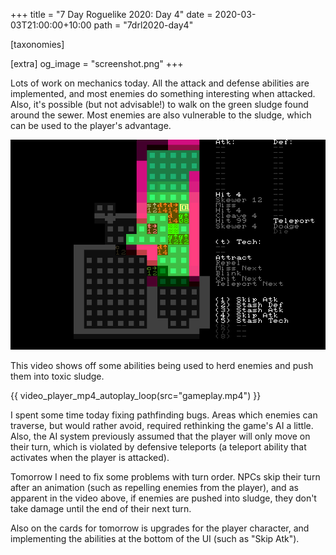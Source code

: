 +++
title = "7 Day Roguelike 2020: Day 4"
date = 2020-03-03T21:00:00+10:00
path = "7drl2020-day4"

[taxonomies]

[extra]
og_image = "screenshot.png"
+++

Lots of work on mechanics today. All the attack and defense abilities are implemented,
and most enemies do something interesting when attacked. Also, it's possible (but not
advisable!) to walk on the green sludge found around the sewer. Most enemies are also
vulnerable to the sludge, which can be used to the player's advantage.

![screenshot.png](screenshot.png)

<!-- more -->

This video shows off some abilities being used to herd enemies and push them into
toxic sludge.

{{ video_player_mp4_autoplay_loop(src="gameplay.mp4") }}

I spent some time today fixing pathfinding bugs.
Areas which enemies can traverse, but would rather avoid, required rethinking the
game's AI a little. Also, the AI system previously assumed that the player will
only move on their turn, which is violated by defensive teleports (a teleport
ability that activates when the player is attacked).

Tomorrow I need to fix some problems with turn order. NPCs skip their turn after
an animation (such as repelling enemies from the player), and as apparent in
the video above, if enemies are pushed into sludge, they don't take damage until
the end of their next turn.

Also on the cards for tomorrow is upgrades for the player character, and implementing
the abilities at the bottom of the UI (such as "Skip Atk").
